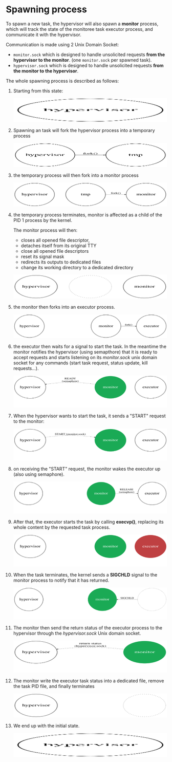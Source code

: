 # Spawning process
To spawn a new task, the hypervisor will also spawn a **monitor** process, which
will track the state of the monitoree task executor process, and communicate it with the 
hypervisor.

Communication is made using 2 Unix Domain Socket:
* `monitor.sock` which is designed to handle unsolicited requests **from the hypervisor to the monitor**. (one `monitor.sock` per spawned task).
* `hypervisor.sock` which is designed to handle unsolicited requests **from the monitor to the hypervisor**.

The whole spawning process is described as follows:
<ol>
<li>
    <p>Starting from this state:</p>
    <p><img src="doc/spawing-process/step-1.svg" width="500" height="75" /></p>
</li>

<li>
    <p>Spawning an task will fork the hypervisor process into a temporary process</p>
    <p><img src="doc/spawing-process/step-2.svg" width="500" height="75" /></p>
</li>

<li>
    <p>the temporary process will then fork into a monitor process</p>
    <p><img src="doc/spawing-process/step-3.svg" width="500" height="75" /></p>
</li>

<li>
    <p>the temporary process terminates, monitor is affected as a child of the PID 1 process by the kernel.</p>
    <p>The monitor process will then:
        <ul>
             <li> closes all opened file descriptor, </li>
             <li> detaches itself from its original TTY</li>
             <li> close all opened file descriptors </li>
             <li> reset its signal mask </li>
             <li> redirects its outputs to dedicated files </li>
             <li> change its working directory to a dedicated directory </li>
        </ul>
    </p>
    <p><img src="doc/spawing-process/step-5.svg" width="500" height="75" /></p>
</li>

<li>
    <p>the monitor then forks into an executor process.</p>
    <p><img src="doc/spawing-process/step-6.svg" width="500" height="75" /></p>
</li>

<li>
    <p>the executor then waits for a signal to start the task. In the meantime the monitor notifies the hypervisor (using semapthore) that it is ready to accept requests and
    starts listening on its <em>monitor.sock</em> unix domain socket for any commands (start task request, status update, kill requests...).</p>
    <p><img src="doc/spawing-process/step-7.svg" width="500" height="100" /></p>
</li>

<li>
    <p>When the hypervisor wants to start the task, it sends a "START" request to the monitor: </p>
    <p><img src="doc/spawing-process/step-8.svg" width="500" height="100" /></p>
</li>

<li>
    <p>on receiving the "START" request, the monitor wakes the executor up (also using semaphore).<p>
    <p><img src="doc/spawing-process/step-8-bis.svg" width="500" height="100" /></p>
</li>

<li>
    <p>After that, the executor starts the task by calling <strong>execvp()</strong>, replacing its whole content by the requested task process.</p>
    <p><img src="doc/spawing-process/step-8-ter.svg" width="500" height="100" /></p>
</li>

<li>
    <p>When the task terminates, the kernel sends a <strong>SIGCHLD</strong> signal to the monitor process to notify that it has returned.</p>
    <p><img src="doc/spawing-process/step-9.svg" width="500" height="100" /></p>
</li>

<li>
    <p>The monitor then send the return status of the executor process to the hypervisor
    through the <em>hypervisor.sock</em> Unix domain socket.</p>
    <p><img src="doc/spawing-process/step-10.svg" width="500" height="100" /></p>
</li>

<li>
    <p>The monitor write the executor task status into a dedicated file, remove the task PID file, and finally terminates</p>
    <p><img src="doc/spawing-process/step-11.svg" width="500" height="75" /></p>
</li>

<li>
    We end up with the initial state.
    <p><img src="doc/spawing-process/step-1.svg" width="500" height="75" /></p>
</li>
</ol>

